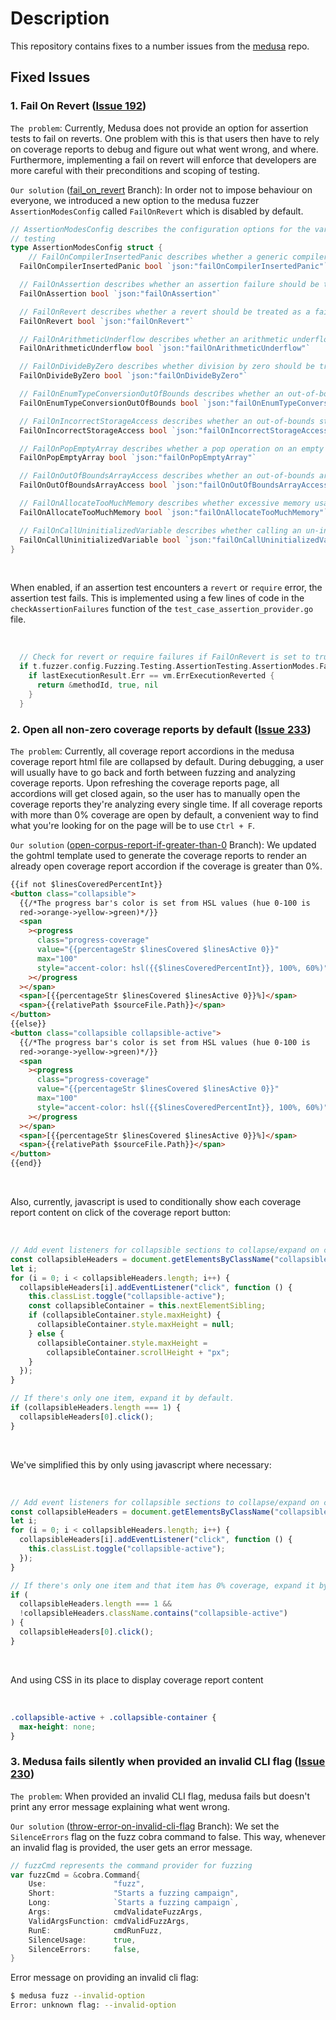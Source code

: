 # Description

This repository contains fixes to a number issues from the [medusa](https://github.com/crytic/medusa) repo.

## Fixed Issues

### 1. Fail On Revert ([Issue 192](https://github.com/crytic/medusa/issues/192))

`The problem`: Currently, Medusa does not provide an option for assertion tests to fail on reverts. One problem with this is that users then have to rely on coverage reports to debug and figure out what went wrong, and where. Furthermore, implementing a fail on revert will enforce that developers are more careful with their preconditions and scoping of testing.

`Our solution` ([fail_on_revert](https://github.com/brainycodelab/medusa-fork/tree/fail_on_revert) Branch): In order not to impose behaviour on everyone, we introduced a new option to the medusa fuzzer `AssertionModesConfig` called `FailOnRevert` which is disabled by default.

```go
// AssertionModesConfig describes the configuration options for the various modes that can be enabled for assertion
// testing
type AssertionModesConfig struct {
    // FailOnCompilerInsertedPanic describes whether a generic compiler inserted panic should be treated as a failing case
  FailOnCompilerInsertedPanic bool `json:"failOnCompilerInsertedPanic"`

  // FailOnAssertion describes whether an assertion failure should be treated as a failing case
  FailOnAssertion bool `json:"failOnAssertion"`

  // FailOnRevert describes whether a revert should be treated as a failing case
  FailOnRevert bool `json:"failOnRevert"`

  // FailOnArithmeticUnderflow describes whether an arithmetic underflow should be treated as a failing case
  FailOnArithmeticUnderflow bool `json:"failOnArithmeticUnderflow"`

  // FailOnDivideByZero describes whether division by zero should be treated as a failing case
  FailOnDivideByZero bool `json:"failOnDivideByZero"`

  // FailOnEnumTypeConversionOutOfBounds describes whether an out-of-bounds enum access should be treated as a failing case
  FailOnEnumTypeConversionOutOfBounds bool `json:"failOnEnumTypeConversionOutOfBounds"`

  // FailOnIncorrectStorageAccess describes whether an out-of-bounds storage access should be treated as a failing case
  FailOnIncorrectStorageAccess bool `json:"failOnIncorrectStorageAccess"`

  // FailOnPopEmptyArray describes whether a pop operation on an empty array should be treated as a failing case
  FailOnPopEmptyArray bool `json:"failOnPopEmptyArray"`

  // FailOnOutOfBoundsArrayAccess describes whether an out-of-bounds array access should be treated as a failing case
  FailOnOutOfBoundsArrayAccess bool `json:"failOnOutOfBoundsArrayAccess"`

  // FailOnAllocateTooMuchMemory describes whether excessive memory usage should be treated as a failing case
  FailOnAllocateTooMuchMemory bool `json:"failOnAllocateTooMuchMemory"`

  // FailOnCallUninitializedVariable describes whether calling an un-initialized variable should be treated as a failing case
  FailOnCallUninitializedVariable bool `json:"failOnCallUninitializedVariable"`
}
```

  <br />

When enabled, if an assertion test encounters a `revert` or `require` error, the assertion test fails. This is implemented using a few lines of code in the `checkAssertionFailures` function of the `test_case_assertion_provider.go` file.

  <br />

```go
  // Check for revert or require failures if FailOnRevert is set to true
  if t.fuzzer.config.Fuzzing.Testing.AssertionTesting.AssertionModes.FailOnRevert {
    if lastExecutionResult.Err == vm.ErrExecutionReverted {
      return &methodId, true, nil
    }
  }
```

### 2. Open all non-zero coverage reports by default ([Issue 233](https://github.com/crytic/medusa/issues/233))

`The problem`: Currently, all coverage report accordions in the medusa coverage report html file are collapsed by default. During debugging, a user will usually have to go back and forth between fuzzing and analyzing coverage reports. Upon refreshing the coverage reports page, all accordions will get closed again, so the user has to manually open the coverage reports they're analyzing every single time. If all coverage reports with more than 0% coverage are open by default, a convenient way to find what you're looking for on the page will be to use `Ctrl + F`.

`Our solution` ([open-corpus-report-if-greater-than-0](https://github.com/brainycodelab/medusa-fork/tree/open-corpus-report-if-greater-than-0) Branch): We updated the gohtml template used to generate the coverage reports to render an already open coverage report accordion if the coverage is greater than 0%.

```html
{{if not $linesCoveredPercentInt}}
<button class="collapsible">
  {{/*The progress bar's color is set from HSL values (hue 0-100 is
  red->orange->yellow->green)*/}}
  <span
    ><progress
      class="progress-coverage"
      value="{{percentageStr $linesCovered $linesActive 0}}"
      max="100"
      style="accent-color: hsl({{$linesCoveredPercentInt}}, 100%, 60%)"
    ></progress
  ></span>
  <span>[{{percentageStr $linesCovered $linesActive 0}}%]</span>
  <span>{{relativePath $sourceFile.Path}}</span>
</button>
{{else}}
<button class="collapsible collapsible-active">
  {{/*The progress bar's color is set from HSL values (hue 0-100 is
  red->orange->yellow->green)*/}}
  <span
    ><progress
      class="progress-coverage"
      value="{{percentageStr $linesCovered $linesActive 0}}"
      max="100"
      style="accent-color: hsl({{$linesCoveredPercentInt}}, 100%, 60%)"
    ></progress
  ></span>
  <span>[{{percentageStr $linesCovered $linesActive 0}}%]</span>
  <span>{{relativePath $sourceFile.Path}}</span>
</button>
{{end}}
```

<br />

Also, currently, javascript is used to conditionally show each coverage report content on click of the coverage report button:

<br />

```js
// Add event listeners for collapsible sections to collapse/expand on click.
const collapsibleHeaders = document.getElementsByClassName("collapsible");
let i;
for (i = 0; i < collapsibleHeaders.length; i++) {
  collapsibleHeaders[i].addEventListener("click", function () {
    this.classList.toggle("collapsible-active");
    const collapsibleContainer = this.nextElementSibling;
    if (collapsibleContainer.style.maxHeight) {
      collapsibleContainer.style.maxHeight = null;
    } else {
      collapsibleContainer.style.maxHeight =
        collapsibleContainer.scrollHeight + "px";
    }
  });
}

// If there's only one item, expand it by default.
if (collapsibleHeaders.length === 1) {
  collapsibleHeaders[0].click();
}
```

<br />

We've simplified this by only using javascript where necessary:

<br />

```js
// Add event listeners for collapsible sections to collapse/expand on click.
const collapsibleHeaders = document.getElementsByClassName("collapsible");
let i;
for (i = 0; i < collapsibleHeaders.length; i++) {
  collapsibleHeaders[i].addEventListener("click", function () {
    this.classList.toggle("collapsible-active");
  });
}

// If there's only one item and that item has 0% coverage, expand it by default.
if (
  collapsibleHeaders.length === 1 &&
  !collapsibleHeaders.className.contains("collapsible-active")
) {
  collapsibleHeaders[0].click();
}
```

<br />

And using CSS in its place to display coverage report content

<br />

```css
.collapsible-active + .collapsible-container {
  max-height: none;
}
```

### 3. Medusa fails silently when provided an invalid CLI flag ([Issue 230](https://github.com/crytic/medusa/issues/230))

`The problem`: When provided an invalid CLI flag, medusa fails but doesn't print any error message explaining what went wrong.

`Our solution` ([throw-error-on-invalid-cli-flag](https://github.com/brainycodelab/medusa-fork/tree/throw-error-on-invalid-cli-flag) Branch): We set the `SilenceErrors` flag on the fuzz cobra command to false. This way, whenever an invalid flag is provided, the user gets an error message.

```go
// fuzzCmd represents the command provider for fuzzing
var fuzzCmd = &cobra.Command{
	Use:               "fuzz",
	Short:             "Starts a fuzzing campaign",
	Long:              `Starts a fuzzing campaign`,
	Args:              cmdValidateFuzzArgs,
	ValidArgsFunction: cmdValidFuzzArgs,
	RunE:              cmdRunFuzz,
	SilenceUsage:      true,
	SilenceErrors:     false,
}
```

Error message on providing an invalid cli flag:

```bash
$ medusa fuzz --invalid-option
Error: unknown flag: --invalid-option
```
